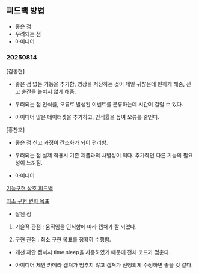 ## 피드백 방법
- 좋은 점
- 우려되는 점
- 아이디어

### 20250814

[김동현] 
- 좋은 점
없는 기능을 추가함, 영상을 저장하는 것이 제일 귀찮은데 편하게 해줌, 신고 순간을 놓치지 않게 해줌.

- 우려되는 점
인식률, 오류로 발생된 이벤트를 분류하는데 시간이 걸릴 수 있다.

- 아이디어
많은 데이터셋을 추가하고, 인식률을 높여 오류를 줄인다.

[홍찬호]
- 좋은 점
신고 과정이 간소화가 되어 편리함.

- 우려되는 점
실제 적용시 기존 제품과의 차별성이 적다. 추가적인 다른 기능의 필요성이 느껴짐.

- 아이디어

[기능구현 상호 피드백](https://docs.google.com/document/d/1x_QBnnt3sOm3s8QtQtdAUB7yyHOE791Zt0x3dFYxmg0/edit?tab=t.0#heading=h.sj8xy9225ljq)

[최소 구현 변화 목표](https://docs.google.com/document/d/1KR1Ek3QEK2PorDblV3TpiJ__KWXGa5N0oOg1SPpD4f0/edit?tab=t.2lpizc91xvge#heading=h.el7a9ju7o53k)

- 잘된 점
1. 기술적 관점 : 움직임을 인식함에 따라 캡쳐가 잘 되었다.

2. 구현 관점 : 최소 구현 목표를 정확히 수행함.

- 개선 제안
캡쳐시 time.sleep을 사용하였기 때문에 전체 코드가 멈춘다.

- 아이디어 제안
카메라 캡쳐가 멈추지 않고 캡쳐가 진행되게 수정하면 좋을 것 같다.